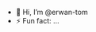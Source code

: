 - 👋 Hi, I’m @erwan-tom
- ⚡ Fun fact: ...

<!---
erwan-tom/erwan-tom is a ✨ special ✨ repository because its `README.md` (this file) appears on your GitHub profile.
You can click the Preview link to take a look at your changes.
--->
